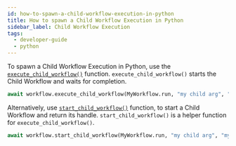 ```yaml
---
id: how-to-spawn-a-child-workflow-execution-in-python
title: How to spawn a Child Workflow Execution in Python
sidebar_label: Child Workflow Execution
tags:
  - developer-guide
  - python
---
```


To spawn a Child Workflow Execution in Python, use the [`execute_child_workflow()`](https://python.temporal.io/temporalio.workflow.html#execute_child_workflow) function. `execute_child_workflow()` starts the Child Workflow and waits for completion.

```python
await workflow.execute_child_workflow(MyWorkflow.run, "my child arg", "my-child-id")
```

Alternatively, use [`start_child_workflow()`](https://python.temporal.io/temporalio.workflow.html#start_child_workflow) function, to start a Child Workflow and return its handle. `start_child_workflow()` is a helper function for `execute_child_workflow()`.

```python
await workflow.start_child_workflow(MyWorkflow.run, "my child arg", "my-child-id")
```
